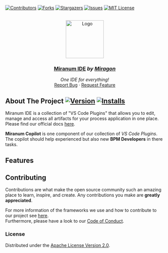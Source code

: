 <div id="top"></div>

<!-- PROJECT SHIELDS -->
[![Contributors][contributors-shield]][contributors-url]
[![Forks][forks-shield]][forks-url]
[![Stargazers][stars-shield]][stars-url]
[![Issues][issues-shield]][issues-url]
[![MIT License][license-shield]][license-url]
<!-- END OF PROJECT SHIELDS -->

<!-- PROJECT LOGO -->
<br />
<div align="center">
    <a href="#">
        <img src="https://raw.githubusercontent.com/Miragon/miranum-copilot/main/images/miranum_logo.png" alt="Logo" height="120">
    </a>
    <h3 ><a href="https://miranum.com/">Miranum IDE</a> <i>by <a href="https://miragon.io/">Miragon</a></i></h3>
    <p>
        <i>One IDE for everything!</i>
        <br />
        <a href="https://github.com/Miragon/miranum-json-forms/issues">Report Bug</a>
        ·
        <a href="https://github.com/Miragon/miranum-json-forms/pulls">Request Feature</a>
    </p>
</div>

## About The Project [![Version][version-shield]][version-url] [![Installs][installs-shield]][installs-url]

Miranum IDE is a collection of "VS Code Plugins" that allows you to edit, manage and access all artifacts for your
process application in one place.
Please find our official docs [here](https://miranum.com/docs/components/miranum-ide/intro-miranum-ide).

**Miranum Copilot** is one component of our collection of *VS Code Plugins*.
The copilot should help experienced but also new **BPM Developers** in there tasks.

## Features

## Contributing

Contributions are what make the open source community such an amazing place to learn, inspire, and create.
Any contributions you make are **greatly appreciated**.

For more information of the frameworks we use and how to contribute to our project see [here](docs/quickstart.md).  
Furthermore, please have a look to our [Code of Conduct](https://miranum.com/docs/components/contributing/).

### License

Distributed under the [Apache License Version 2.0](LICENSE).


<!-- MARKDOWN LINKS & IMAGES -->
<!-- https://www.markdownguide.org/basic-syntax/#reference-style-links -->

[contributors-shield]: https://img.shields.io/github/contributors/Miragon/miranum-copilot.svg?style=for-the-badge

[contributors-url]: https://github.com/Miragon/miranum-copilot/graphs/contributors

[forks-shield]: https://img.shields.io/github/forks/Miragon/miranum-copilot.svg?style=for-the-badge

[forks-url]: https://github.com/Miragon/miranum-copilot/network/members

[stars-shield]: https://img.shields.io/github/stars/Miragon/miranum-copilot.svg?style=for-the-badge

[stars-url]: https://github.com/Miragon/miranum-copilot/stargazers

[issues-shield]: https://img.shields.io/github/issues/Miragon/miranum-copilot.svg?style=for-the-badge

[issues-url]: https://github.com/Miragon/miranum-copilot/issues

[license-shield]: https://img.shields.io/github/license/Miragon/miranum-copilot.svg?style=for-the-badge

[license-url]: https://github.com/Miragon/miranum-copilot/blob/main/LICENSE

[version-shield]: https://img.shields.io/visual-studio-marketplace/v/miragon-gmbh.miranum-copilot

[version-url]: https://marketplace.visualstudio.com/items?itemName=miragon-gmbh.miranum-copilot

[installs-shield]: https://img.shields.io/visual-studio-marketplace/i/miragon-gmbh.miranum-copilot

[installs-url]: https://marketplace.visualstudio.com/items?itemName=miragon-gmbh.miranum-copilot
